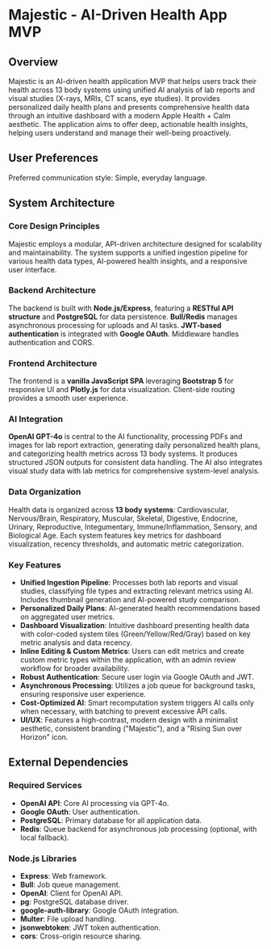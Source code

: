 # Majestic - AI-Driven Health App MVP

## Overview
Majestic is an AI-driven health application MVP that helps users track their health across 13 body systems using unified AI analysis of lab reports and visual studies (X-rays, MRIs, CT scans, eye studies). It provides personalized daily health plans and presents comprehensive health data through an intuitive dashboard with a modern Apple Health + Calm aesthetic. The application aims to offer deep, actionable health insights, helping users understand and manage their well-being proactively.

## User Preferences
Preferred communication style: Simple, everyday language.

## System Architecture

### Core Design Principles
Majestic employs a modular, API-driven architecture designed for scalability and maintainability. The system supports a unified ingestion pipeline for various health data types, AI-powered health insights, and a responsive user interface.

### Backend Architecture
The backend is built with **Node.js/Express**, featuring a **RESTful API structure** and **PostgreSQL** for data persistence. **Bull/Redis** manages asynchronous processing for uploads and AI tasks. **JWT-based authentication** is integrated with **Google OAuth**. Middleware handles authentication and CORS.

### Frontend Architecture
The frontend is a **vanilla JavaScript SPA** leveraging **Bootstrap 5** for responsive UI and **Plotly.js** for data visualization. Client-side routing provides a smooth user experience.

### AI Integration
**OpenAI GPT-4o** is central to the AI functionality, processing PDFs and images for lab report extraction, generating daily personalized health plans, and categorizing health metrics across 13 body systems. It produces structured JSON outputs for consistent data handling. The AI also integrates visual study data with lab metrics for comprehensive system-level analysis.

### Data Organization
Health data is organized across **13 body systems**: Cardiovascular, Nervous/Brain, Respiratory, Muscular, Skeletal, Digestive, Endocrine, Urinary, Reproductive, Integumentary, Immune/Inflammation, Sensory, and Biological Age. Each system features key metrics for dashboard visualization, recency thresholds, and automatic metric categorization.

### Key Features
- **Unified Ingestion Pipeline**: Processes both lab reports and visual studies, classifying file types and extracting relevant metrics using AI. Includes thumbnail generation and AI-powered study comparison.
- **Personalized Daily Plans**: AI-generated health recommendations based on aggregated user metrics.
- **Dashboard Visualization**: Intuitive dashboard presenting health data with color-coded system tiles (Green/Yellow/Red/Gray) based on key metric analysis and data recency.
- **Inline Editing & Custom Metrics**: Users can edit metrics and create custom metric types within the application, with an admin review workflow for broader availability.
- **Robust Authentication**: Secure user login via Google OAuth and JWT.
- **Asynchronous Processing**: Utilizes a job queue for background tasks, ensuring responsive user experience.
- **Cost-Optimized AI**: Smart recomputation system triggers AI calls only when necessary, with batching to prevent excessive API calls.
- **UI/UX**: Features a high-contrast, modern design with a minimalist aesthetic, consistent branding ("Majestic"), and a "Rising Sun over Horizon" icon.

## External Dependencies

### Required Services
- **OpenAI API**: Core AI processing via GPT-4o.
- **Google OAuth**: User authentication.
- **PostgreSQL**: Primary database for all application data.
- **Redis**: Queue backend for asynchronous job processing (optional, with local fallback).

### Node.js Libraries
- **Express**: Web framework.
- **Bull**: Job queue management.
- **OpenAI**: Client for OpenAI API.
- **pg**: PostgreSQL database driver.
- **google-auth-library**: Google OAuth integration.
- **Multer**: File upload handling.
- **jsonwebtoken**: JWT token authentication.
- **cors**: Cross-origin resource sharing.